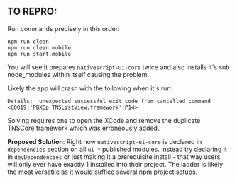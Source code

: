 ## TO REPRO:

Run commands precisely in this order:

```
npm run clean
npm run clean.mobile
npm run start.mobile
```

You will see it prepares `nativescript-ui-core` twice and also installs it's sub node_modules within itself causing the problem. 

Likely the app will crash with the following when it's run:

`Details:  unexpected successful exit code from cancelled command <C0019:'PBXCp TNSListView.framework':P14>`

Solving requires one to open the XCode and remove the duplicate TNSCore.framework which was erroneously added.

**Proposed Solution**: Right now `nativescript-ui-core` is declared in `dependencies` section on all `ui-*` published modules. Instead try declaring it in `devDependencies` or just making it a prerequisite install - that way users will only ever have exactly 1 installed into their project. The ladder is likely the most versatile as it would suffice several npm project setups.